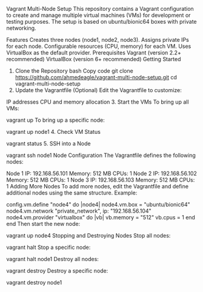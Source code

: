 
Vagrant Multi-Node Setup
This repository contains a Vagrant configuration to create and manage multiple virtual machines (VMs) for development or testing purposes. The setup is based on ubuntu/bionic64 boxes with private networking.

Features
Creates three nodes (node1, node2, node3).
Assigns private IPs for each node.
Configurable resources (CPU, memory) for each VM.
Uses VirtualBox as the default provider.
Prerequisites
Vagrant (version 2.2+ recommended)
VirtualBox (version 6+ recommended)
Getting Started
1. Clone the Repository
bash
Copy code
git clone https://github.com/ahmedeagle/vagrant-multi-node-setup.git
cd vagrant-multi-node-setup
2. Update the Vagrantfile (Optional)
Edit the Vagrantfile to customize:

IP addresses
CPU and memory allocation
3. Start the VMs
To bring up all VMs:


vagrant up
To bring up a specific node:


vagrant up node1
4. Check VM Status

vagrant status
5. SSH into a Node

vagrant ssh node1
Node Configuration
The Vagrantfile defines the following nodes:

Node 1
IP: 192.168.56.101
Memory: 512 MB
CPUs: 1
Node 2
IP: 192.168.56.102
Memory: 512 MB
CPUs: 1
Node 3
IP: 192.168.56.103
Memory: 512 MB
CPUs: 1
Adding More Nodes
To add more nodes, edit the Vagrantfile and define additional nodes using the same structure. Example:


config.vm.define "node4" do |node4|
  node4.vm.box = "ubuntu/bionic64"
  node4.vm.network "private_network", ip: "192.168.56.104"
  node4.vm.provider "virtualbox" do |vb|
    vb.memory = "512"
    vb.cpus = 1
  end
end
Then start the new node:


vagrant up node4
Stopping and Destroying Nodes
Stop all nodes:

vagrant halt
Stop a specific node:

vagrant halt node1
Destroy all nodes:

vagrant destroy
Destroy a specific node:

vagrant destroy node1
